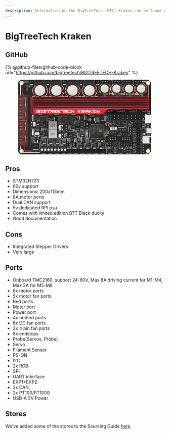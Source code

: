 ```yaml
---
description: Information on the BigTreeTech (BTT) Kraken can be found on this page.
---
```


# BigTreeTech Kraken

## GitHub

{% @github-files/github-code-block url="https://github.com/bigtreetech/BIGTREETECH-Kraken" %}

<figure><img src="../../../.gitbook/assets/btt_kraken.png" alt=""><figcaption></figcaption></figure>

## Pros

* STM32H723
* 60v support
* Dimensions: 200x113mm
* 8A motor ports
* Dual CAN support
* 5v dedicated RPI psu
* Comes with limited edition BTT Black ducky
* Good documentation  &#x20;

## Cons

* Integrated Stepper Drivers
* Very large

## Ports

* Onboard TMC2160, support 24-60V, Max 8A driving current for M1-M4, Max 3A for M5-M8
* 8x motor ports
* 5x motor fan ports
* Bed ports
* Motor port
* Power port
* 4x hotend ports
* 6x DC fan ports
* 2x 4 pin fan ports
* 8x endstops
* Probe(Servos, Probe)
* Servo
* Filament Sensor
* PS-ON
* I2C
* 2x RGB
* SPI
* UART interface
* EXP1+EXP2
* 2x CAN,
* 2x PT100/PT1000
* USB-A 5V Power

## Stores

We've added some of the stores to the Sourcing Guide [here](bigtreetech-kraken.md).

